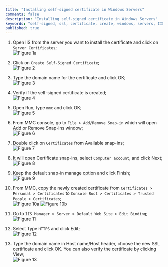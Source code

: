 ```yaml
---
title: "Installing self-signed certificate in Windows Servers"
comments: false
description: "Installing self-signed certificate in Windows Servers"
keywords: "self-signed, ssl, certificate, create, windows, servers, IIS"
published: true
---
```


1. Open IIS from the server you want to install the certificate and click on `Server Certificates`;  
![Figure 1a](http://ntrezowan.github.com/images/self-signed-1.png)

2. Click on `Create Self-Signed Certificate`;  
![Figure 2](http://ntrezowan.github.com/images/self-signed-2.png)

3. Type the domain name for the certificate and click OK;  
![Figure 3](http://ntrezowan.github.com/images/self-signed-3.png)

4. Verify if the self-signed certificate is created;  
![Figure 4](http://ntrezowan.github.com/images/self-signed-4.png)

5. Open Run, type `mmc` and click OK;  
![Figure 5](http://ntrezowan.github.com/images/self-signed-5.png)

6. From MMC console, go to `File > Add/Remove Snap-in` which will open Add or Remove Snap-ins window;  
![Figure 6](http://ntrezowan.github.com/images/self-signed-6.png)

7. Double click on `Certificates` from Available snap-ins;  
![Figure 7](http://ntrezowan.github.com/images/self-signed-7.png)

8. It will open Certificate snap-ins, select `Computer account`, and click Next;  
![Figure 8](http://ntrezowan.github.com/images/self-signed-8.png)

9. Keep the default snap-in manage option and click Finish;  
![Figure 9](http://ntrezowan.github.com/images/self-signed-9.png)

10. From MMC, copy the newly created certificate from `Certificates > Personal > Certificates` to `Console Root > Certificates > Trusted People > Certificates`;  
![Figure 10a](http://ntrezowan.github.com/images/self-signed-10a.png)
![Figure 10b](http://ntrezowan.github.com/images/self-signed-10b.png)

11. Go to `IIS Manager > Server > Default Web Site > Edit Binding`;  
![Figure 11](http://ntrezowan.github.com/images/self-signed-11.png)

12. Select Type `HTTPS` and click Edit;  
![Figure 12](http://ntrezowan.github.com/images/self-signed-12.png)

13. Type the domain name in Host name/Host header, choose the new SSL certificate and click OK. You can also verify the certificate by clicking View;  
![Figure 13](http://ntrezowan.github.com/images/self-signed-13.png)
